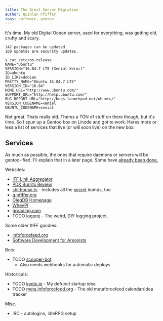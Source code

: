 ```yaml
---
title: The Great Server Migration
author: Quinlan Pfiffer
tags: software, gentoo
---
```


It's time. My old Digital Ocean server, used for everything, was getting old,
crufty and scary.

```
142 packages can be updated.
109 updates are security updates.

$ cat /etc/os-release
NAME="Ubuntu"
VERSION="16.04.7 LTS (Xenial Xerus)"
ID=ubuntu
ID_LIKE=debian
PRETTY_NAME="Ubuntu 16.04.7 LTS"
VERSION_ID="16.04"
HOME_URL="http://www.ubuntu.com/"
SUPPORT_URL="http://help.ubuntu.com/"
BUG_REPORT_URL="http://bugs.launchpad.net/ubuntu/"
VERSION_CODENAME=xenial
UBUNTU_CODENAME=xenial
```

Not great. Thats really old. Theres a TON of stuff on there though, but it's
time. So I spun up a Gentoo box on Linode and got to work. Heres more or less a
list of services that live (or will soon live) on the new box:

## Services

As much as possible, the ones that require daemons or servers will be
gentoo-ified. I'll explain that in a later page. Some have [already been
done.](https://git.sr.ht/~qpfiffer/overlay/tree/master/item/www-misc/wheypi)

Websites:

* [IFF Link Aggregator](https://infoforcefeed.shithouse.tv/)
* [PDX Burrito Review](https://burrito.shithouse.tv/)
* [shithouse.tv](https://shithouse.tv/) - includes all the [secret](https://things-we-feel-rather-strongly-about.shithouse.tv/) bumps, too
* [q.pfiffer.org](https://q.pfiffer.org/)
* [OlegDB Homepage](https://olegdb.org/)
* [WheyPI](https://wheypi.shithouse.tv/)
* [groading.com](https://groading.com/)
* TODO [logproj](https://logproj.shithouse.tv/) - The weird, DIY logging project.

Some older #IFF goodies:

* [infoforcefeed.org](http://infoforcefeed.org/)
* [Software Development for Arsonists](http://arson.infoforcefeed.org/)

Bots:

* TODO [scooper-bot](https://github.com/infoforcefeed/scooper-bot)
    * Also needs webhooks for automatic deploys.

Historicals:

* TODO [kyoto.io](https://kyoto.shithouse.tv/) - My defunct startup idea
* TODO [meta.infoforcefeed.org](https://meta.shithouse.tv/) - The old metaforcefeed
  calendar/idea tracker

Misc.

* IRC - autologins, IdleRPG setup
